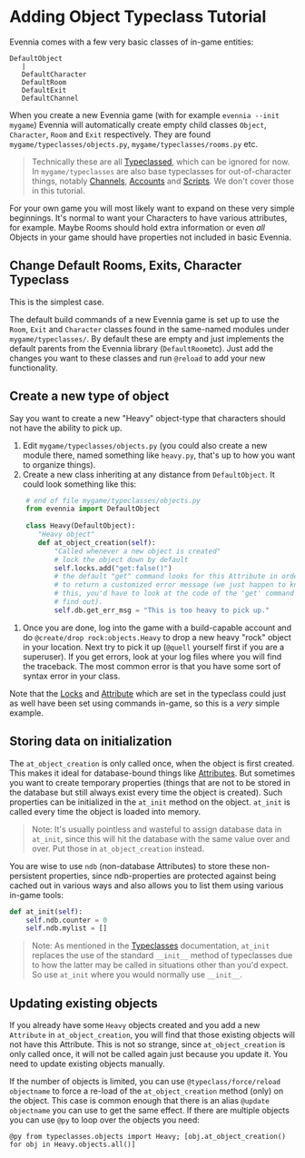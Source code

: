 # Adding Object Typeclass Tutorial

Evennia comes with a few very basic classes of in-game entities:

    DefaultObject
       |
       DefaultCharacter
       DefaultRoom
       DefaultExit
       DefaultChannel

When you create a new Evennia game (with for example `evennia --init mygame`) Evennia will
automatically create empty child classes `Object`, `Character`, `Room` and `Exit` respectively. They
are found `mygame/typeclasses/objects.py`, `mygame/typeclasses/rooms.py` etc.

> Technically these are all [Typeclassed](./Typeclasses), which can be ignored for now. In
> `mygame/typeclasses` are also base typeclasses for out-of-character things, notably
> [Channels](./Communications), [Accounts](./Accounts) and [Scripts](./Scripts). We don't cover those in
> this tutorial.

For your own game you will most likely want to expand on these very simple beginnings. It's normal
to want your Characters to have various attributes, for example. Maybe Rooms should hold extra
information or even *all* Objects in your game should have properties not included in basic Evennia.

## Change Default Rooms, Exits, Character Typeclass

This is the simplest case.

The default build commands of a new Evennia game is set up to use the `Room`, `Exit` and `Character`
classes found in the same-named modules under `mygame/typeclasses/`. By default these are empty and
just implements the default parents from the Evennia library (`DefaultRoom`etc). Just add the
changes you want to these classes and run `@reload` to add your new functionality.

## Create a new type of object

Say you want to create a new "Heavy" object-type that characters should not have the ability to pick
up.

1. Edit `mygame/typeclasses/objects.py` (you could also create a new module there, named something
   like `heavy.py`, that's up to how you want to organize things).
1. Create a new class inheriting at any distance from `DefaultObject`. It could look something like
   this:
```python
    # end of file mygame/typeclasses/objects.py
    from evennia import DefaultObject
    
    class Heavy(DefaultObject):
       "Heavy object"
       def at_object_creation(self):
           "Called whenever a new object is created"
           # lock the object down by default
           self.locks.add("get:false()")
           # the default "get" command looks for this Attribute in order
           # to return a customized error message (we just happen to know
           # this, you'd have to look at the code of the 'get' command to
           # find out).
           self.db.get_err_msg = "This is too heavy to pick up."
```
1. Once you are done, log into the game with a build-capable account and do `@create/drop
   rock:objects.Heavy` to drop a new heavy "rock" object in your location. Next try to pick it up
(`@quell` yourself first if you are a superuser). If you get errors, look at your log files where
you will find the traceback. The most common error is that you have some sort of syntax error in
your class.

Note that the [Locks](./Locks) and [Attribute](./Attributes) which are set in the typeclass could just
as well have been set using commands in-game, so this is a *very* simple example.

## Storing data on initialization

The `at_object_creation` is only called once, when the object is first created. This makes it ideal
for database-bound things like [Attributes](./Attributes). But sometimes you want to create temporary
properties (things that are not to be stored in the database but still always exist every time the
object is created). Such properties can be initialized in the `at_init` method on the object.
`at_init` is called every time the object is loaded into memory.

> Note: It's usually pointless and wasteful to assign database data in `at_init`, since this will
> hit the database with the same value over and over. Put those in `at_object_creation` instead.

You are wise to use `ndb` (non-database Attributes) to store these non-persistent properties, since
ndb-properties are protected against being cached out in various ways and also allows you to list
them using various in-game tools:

```python
def at_init(self):
    self.ndb.counter = 0
    self.ndb.mylist = []
```

> Note: As mentioned in the [Typeclasses](./Typeclasses) documentation, `at_init` replaces the use of
> the standard `__init__` method of typeclasses due to how the latter may be called in situations
> other than you'd expect. So use `at_init` where you would normally use `__init__`.


## Updating existing objects

If you already have some `Heavy` objects created and you add a new `Attribute` in
`at_object_creation`, you will find that those existing objects will not have this Attribute. This
is not so strange, since `at_object_creation` is only called once, it will not be called again just
because you update it. You need to update existing objects manually.

If the number of objects is limited, you can use `@typeclass/force/reload objectname` to force a
re-load of the `at_object_creation` method (only) on the object. This case is common enough that
there is an alias `@update objectname` you can use to get the same effect. If there are multiple
objects you can use `@py` to loop over the objects you need:

```
@py from typeclasses.objects import Heavy; [obj.at_object_creation() for obj in Heavy.objects.all()]

```
